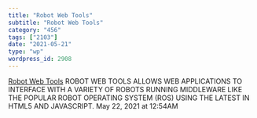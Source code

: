 ```yaml
---
title: "Robot Web Tools"
subtitle: "Robot Web Tools"
category: "456"
tags: ["2103"]
date: "2021-05-21"
type: "wp"
wordpress_id: 2908
---
```

[ Robot Web Tools](http://robotwebtools.org/)
 ROBOT WEB TOOLS ALLOWS WEB APPLICATIONS TO INTERFACE WITH A VARIETY OF ROBOTS RUNNING MIDDLEWARE LIKE THE POPULAR ROBOT OPERATING SYSTEM (ROS) USING THE LATEST IN HTML5 AND JAVASCRIPT.
May 22, 2021 at 12:54AM